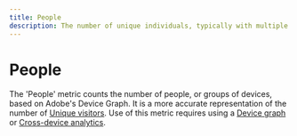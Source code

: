 ```yaml
---
title: People
description: The number of unique individuals, typically with multiple devices.
---
```


# People

The 'People' metric counts the number of people, or groups of devices, based on Adobe's Device Graph. It is a more accurate representation of the number of [Unique visitors](unique-visitors.md). Use of this metric requires using a [Device graph](https://docs.adobe.com/content/help/en/device-co-op/using/data/people.html) or [Cross-device analytics](../cda/overview.md).
